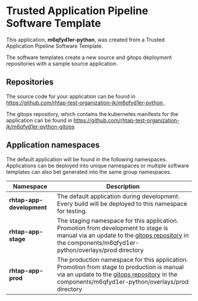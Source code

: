 # Trusted Application Pipeline Software Template

This application, **m6qfyd1er-python**, was created from a Trusted Application Pipeline Software Template.

The software templates create a new source and gitops deployment repositories with a sample source application. 

## Repositories

The source code for your application can be found in [https://github.com/rhtap-test-organization-jk/m6qfyd1er-python ](https://github.com/rhtap-test-organization-jk/m6qfyd1er-python ).
 
The gitops repository, which contains the kubernetes manifests for the application can be found in 
[https://github.com/rhtap-test-organization-jk/m6qfyd1er-python-gitops ](https://github.com/rhtap-test-organization-jk/m6qfyd1er-python-gitops ) 

## Application namespaces 

The default application will be found in the following namespaces. Applications can be deployed into unique namespaces or multiple software templates can also bet generated into the same group namespaces.  

|  Namespace   |  Description   |  
| -------- | -------- |   
| **rhtap-app-development** | The default application during development. Every build will be deployed to this namespace for testing. | 
| **rhtap-app-stage** | The staging namespace for this application. Promotion from development to stage is manual via an update to the [gitops repository](https://github.com/rhtap-test-organization-jk/m6qfyd1er-python-gitops ) in the components/m6qfyd1er-python/overlays/prod directory |  
| **rhtap-app-prod** | The production namespace for this application. Promotion from stage to production is manual via an update to the [gitops repository](https://github.com/rhtap-test-organization-jk/m6qfyd1er-python-gitops ) in the components/m6qfyd1er-python/overlays/prod directory | 